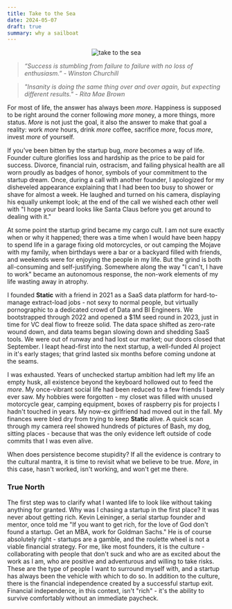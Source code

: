 ```yaml
---
title: Take to the Sea
date: 2024-05-07
draft: true
summary: why a sailboat
---
```


<figure style="margin:auto; text-align:center; width: 80%;">
	<img src="https://i.gifer.com/M2E.gif" alt="take to the sea"/>
</figure>

> _“Success is stumbling from failure to failure with no loss of enthusiasm.” -  Winston Churchill_

> _"Insanity is doing the same thing over and over again, but expecting different results." - Rita Mae Brown_

For most of life, the answer has always been _more_. Happiness is supposed to be right around the corner following _more_ money, a more things, more status. _More_ is not just the goal, it also the answer to make that goal a reality: work _more_ hours, drink _more_ coffee, sacrifice _more_, focus _more_, invest _more_ of yourself. 

If you've been bitten by the startup bug, _more_ becomes a way of life. Founder culture glorifies loss and hardship as the price to be paid for success. Divorce, financial ruin, ostracism, and failing physical health are all worn proudly as badges of honor, symbols of your commitment to the startup dream. Once, during a call with another founder, I apologized for my disheveled appearance explaining that I had been too busy to shower or shave for almost a week. He laughed and turned on his camera, displaying his equally unkempt look; at the end of the call we wished each other well with "I hope your beard looks like Santa Claus before you get around to dealing with it." 

At some point the startup grind became my cargo cult. I am not sure exactly when or why it happened; there was a time when I would have been happy to spend life in a garage fixing old motorcycles, or out camping the Mojave with my family, when birthdays were a bar or a backyard filled with friends, and weekends were for enjoying the people in my life. But the grind is both all-consuming and self-justifying. Somewhere along the way "I can't, I have to work" became an autonomous response, the non-work elements of my life wasting away in atrophy. 

I founded **Static** with a friend in 2021 as a SaaS data platform for hard-to-manage extract-load jobs - not sexy to normal people, but virtually pornographic to a dedicated crowd of Data and BI Engineers. We bootstrapped through 2022 and opened a $1M seed round in 2023, just in time for VC deal flow to freeze solid. The data space shifted as zero-rate wound down, and data teams began slowing down and shedding SaaS tools. We were out of runway and had lost our market; our doors closed that September. I leapt head-first into the next startup, a well-funded AI project in it's early stages; that grind lasted six months before coming undone at the seams. 

I was exhausted. Years of unchecked startup ambition had left my life an empty husk, all existence beyond the keyboard hollowed out to feed the _more_. My once-vibrant social life had been reduced to a few friends I barely ever saw. My hobbies were forgotten - my closet was filled with unused motorcycle gear, camping equipment, boxes of raspberry pis for projects I hadn't touched in years. My now-ex girlfriend had moved out in the fall. My finances were bled dry from trying to keep **Static** alive. A quick scan through my camera reel showed hundreds of pictures of Bash, my dog, sitting places - because that was the only evidence left outside of code commits that I was even alive. 

When does persistence become stupidity? If all the evidence is contrary to the cultural mantra, it is time to revisit what we believe to be true. _More_, in this case, hasn't worked, isn't working, and won't get me there. 

### True North
The first step was to clarify what I wanted life to look like without taking anything for granted. Why was I chasing a startup in the first place? It was never about getting rich. Kevin Leininger, a serial startup founder and mentor, once told me "If you want to get rich, for the love of God don't found a startup. Get an MBA, work for Goldman Sachs." He is of course absolutely right - startups are a gamble, and the roulette wheel is not a viable financial strategy. For me, like most founders, it is the culture - collaborating with people that don't suck and who are as excited about the work as I am, who are positive and adventurous and willing to take risks. These are the type of people I want to surround myself with, and a startup has always been the vehicle with which to do so. 
In addition to the culture, there is the financial independence created by a successful startup exit. Financial independence, in this context, isn't "rich" - it's the ability to survive comfortably without an immediate paycheck. 
 
<!--stackedit_data:
eyJoaXN0b3J5IjpbLTM0NTE5NjkwMywtOTA2NDYwMDQsNzMyOT
MyNDQ1LC0xMDMzNjc3Mjc1LDQ2OTA3OTk4OSw3MzkzMDY1NDEs
LTExMjQwOTczOTAsODUwMzE2ODU1LC0xMjE1OTUyNTk5LDEzMT
U3MzgyMzIsNzUxNzkyMTU2LC0xOTE4MTg0MzUxLDg3MTQwMDUy
LDEyNDc0NTUwNTcsMjAwNzYyOTE4MywtMTM2MTYxMjMwNCwxOD
YwNjcyNjA3XX0=
-->